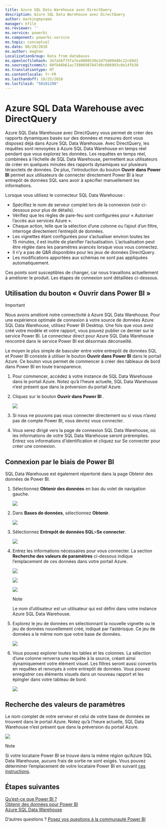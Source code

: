 ```yaml
---
title: Azure SQL Data Warehouse avec DirectQuery
description: Azure SQL Data Warehouse avec DirectQuery
author: markingmyname
manager: kfile
ms.reviewer: ''
ms.service: powerbi
ms.component: powerbi-service
ms.topic: conceptual
ms.date: 06/20/2018
ms.author: maghan
LocalizationGroup: Data from databases
ms.openlocfilehash: 347a56f75fa7ea9008539e3d75d094d0c22c69d1
ms.sourcegitcommit: 60fb46b61ac73806987847d9c606993c0e14fb30
ms.translationtype: HT
ms.contentlocale: fr-FR
ms.lasthandoff: 10/25/2018
ms.locfileid: "50101298"
---
```

# <a name="azure-sql-data-warehouse-with-directquery"></a>Azure SQL Data Warehouse avec DirectQuery
Azure SQL Data Warehouse avec DirectQuery vous permet de créer des rapports dynamiques basés sur des données et mesures dont vous disposez déjà dans Azure SQL Data Warehouse. Avec DirectQuery, les requêtes sont renvoyées à Azure SQL Data Warehouse en temps réel pendant que vous explorez les données. Les requêtes en temps réel, combinées à l’échelle de SQL Data Warehouse, permettent aux utilisateurs de créer en quelques minutes des rapports dynamiques sur plusieurs téraoctets de données. De plus, l’introduction du bouton **Ouvrir dans Power BI** permet aux utilisateurs de connecter directement Power BI à leur entrepôt de données SQL sans avoir à spécifier manuellement les informations.

Lorsque vous utilisez le connecteur SQL Data Warehouse :

* Spécifiez le nom de serveur complet lors de la connexion (voir ci-dessous pour plus de détails).
* Vérifiez que les règles de pare-feu sont configurées pour « Autoriser l’accès aux services Azure ».
* Chaque action, telle que la sélection d’une colonne ou l’ajout d’un filtre, interroge directement l’entrepôt de données.
* Les vignettes étant configurées pour s’actualiser environ toutes les 15 minutes, il est inutile de planifier l’actualisation.  L’actualisation peut être réglée dans les paramètres avancés lorsque vous vous connectez.
* Il n’y a pas de Q&R disponibles pour les jeux de données DirectQuery.
* Les modifications apportées aux schémas ne sont pas appliquées automatiquement.

Ces points sont susceptibles de changer, car nous travaillons actuellement à améliorer le produit. Les étapes de connexion sont détaillées ci-dessous.

## <a name="using-the-open-in-power-bi-button"></a>Utilisation du bouton « Ouvrir dans Power BI »

> [!Important]
> Nous avons amélioré notre connectivité à Azure SQL Data Warehouse.  Pour une expérience optimale de connexion à votre source de données Azure SQL Data Warehouse, utilisez Power BI Desktop.  Une fois que vous avez créé votre modèle et votre rapport, vous pouvez publier ce dernier sur le service Power BI.  Le connecteur direct pour Azure SQL Data Warehouse rencontré dans le service Power BI est désormais déconseillé.
>

Le moyen le plus simple de basculer entre votre entrepôt de données SQL et Power BI consiste à utiliser le bouton **Ouvrir dans Power BI** dans le portail Azure. Ce bouton vous permet de commencer à créer des tableaux de bord dans Power BI en toute transparence.

1. Pour commencer, accédez à votre instance de SQL Data Warehouse dans le portail Azure. Notez qu’à l’heure actuelle, SQL Data Warehouse n’est présent que dans la préversion du portail Azure.
2. Cliquez sur le bouton **Ouvrir dans Power BI** .
   
    ![](media/service-azure-sql-data-warehouse-with-direct-connect/openinpowerbi.png)
3. Si nous ne pouvons pas vous connecter directement ou si vous n’avez pas de compte Power BI, vous devrez vous connecter.
4. Vous serez dirigé vers la page de connexion SQL Data Warehouse, où les informations de votre SQL Data Warehouse seront préremplies. Entrez vos informations d’identification et cliquez sur Se connecter pour créer une connexion.

## <a name="connecting-through-power-bi"></a>Connexion par le biais de Power BI
SQL Data Warehouse est également répertorié dans la page Obtenir des données de Power BI. 

1. Sélectionnez **Obtenir des données** en bas du volet de navigation gauche.  
   
    ![](media/service-azure-sql-data-warehouse-with-direct-connect/getdatabutton.png)
2. Dans **Bases de données**, sélectionnez **Obtenir**.
   
    ![](media/service-azure-sql-data-warehouse-with-direct-connect/databases.png)
3. Sélectionnez **Entrepôt de données SQL**\>**Se connecter**.
   
    ![](media/service-azure-sql-data-warehouse-with-direct-connect/azuresqldatawarehouseconnect.png)
4. Entrez les informations nécessaires pour vous connecter. La section **Recherche des valeurs de paramètres** ci-dessous indique l’emplacement de ces données dans votre portail Azure.
   
    ![](media/service-azure-sql-data-warehouse-with-direct-connect/servername.png)
   
    ![](media/service-azure-sql-data-warehouse-with-direct-connect/servernamewithadvanced.png)
   
    ![](media/service-azure-sql-data-warehouse-with-direct-connect/username.png)
   
   > [!NOTE]
   > Le nom d’utilisateur est un utilisateur qui est défini dans votre instance Azure SQL Data Warehouse.
   > 
   > 
5. Explorez le jeu de données en sélectionnant la nouvelle vignette ou le jeu de données nouvellement créé, indiqué par l’astérisque. Ce jeu de données a le même nom que votre base de données.
   
    ![](media/service-azure-sql-data-warehouse-with-direct-connect/dataset2.png)
6. Vous pouvez explorer toutes les tables et les colonnes. La sélection d’une colonne renverra une requête à la source, créant ainsi dynamiquement votre élément visuel. Les filtres seront aussi convertis en requêtes et renvoyés à votre entrepôt de données. Vous pouvez enregistrer ces éléments visuels dans un nouveau rapport et les épingler dans votre tableau de bord.
   
    ![](media/service-azure-sql-data-warehouse-with-direct-connect/explore3.png)

## <a name="finding-parameter-values"></a>Recherche des valeurs de paramètres
Le nom complet de votre serveur et celui de votre base de données se trouvent dans le portail Azure. Notez qu’à l’heure actuelle, SQL Data Warehouse n’est présent que dans la préversion du portail Azure.

![](media/service-azure-sql-data-warehouse-with-direct-connect/azureportal.png)

> [!NOTE]
> Si votre locataire Power BI se trouve dans la même région qu’Azure SQL Data Warehouse, aucuns frais de sortie ne sont exigés. Vous pouvez déterminer l’emplacement de votre locataire Power BI en suivant [ces instructions](https://docs.microsoft.com/power-bi/service-admin-where-is-my-tenant-located).
>

## <a name="next-steps"></a>Étapes suivantes
[Qu’est-ce que Power BI ?](power-bi-overview.md)  
[Obtenir des données pour Power BI](service-get-data.md)  
[Azure SQL Data Warehouse](/azure/sql-data-warehouse/sql-data-warehouse-overview-what-is/)

D’autres questions ? [Posez vos questions à la communauté Power BI](http://community.powerbi.com/)